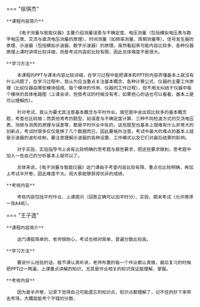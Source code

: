 === "徐琪杰"
	
	**课程内容简介**
		
		《电子测量与智能仪器》主要介绍测量误差与不确定度、电压测量（包括模拟电压表与数字电压表、交流与直流电压测量的原理）、时间测量（如频率测量、周期测量等）、信号发生器的原理、示波器（包括模拟示波器、数字示波器）的原理。虽然看起来可能内容比较多，各种仪器原理上课时讲得比较详细，但是考试内容却比较有限，因此总体难度不是很大。
	
	**学习方法**
		
		本课程的PPT与课本内容比较详细，在学习过程中能把课本和PPT的内容弄懂基本上就没有什么问题了。在学习过程中，我认为应当重点关注基本概念、各种计算公式、仪器的主要工作原理（比如仪器由哪些模块组成、每个模块的作用、仪器的工作过程），但不用太纠结于仪器中每个模块的具体电路图（上课会讲，但我考试的时候没有考，如果担心的话也可以看看，基本上是可以理解的）。
		
		针对考试，我认为要尤其注意基本概念与平时作业。填空题中会出现比较多的基本概念题，考查也比较细；而其他常考的题型，如误差与不确定度计算、三种不同检波方式的交流电压表、测频与测周的原理与误差等，都是平时作业中有的，这些题型也基本上很难有什么非常大的创新点，考试时很多仅仅是换了几个数据而已，因此要格外注意。考试中最大的难点的基本上就是示波器的波形绘制，要注意理解示波器的各种设置、工作模式以及它们对最后结果的影响。
		
		对于实验，实验指导书上会有比较明确的思考题与报告要求，把这些要求做到，思考题中加入一些自己的分析基本上就可以了。
		
		总体来说，《电子测量与智能仪器》这门课由于考查内容比较有限，重点也比较明确，再加上考试半开卷，因此难度不大。祝大家能够获得优异的成绩。
	
	**考核内容**
		
		考核内容包括平时作业、上课提问（回答正确可以加平时分）、实验、期末考试（允许携带一张A4纸）。

=== "王子逸"
	
	**课程内容简介**
	
		这门课挺简单的，老师很耐心，考试也相对简单，普遍分数比较高。
	
	**学习方法**
	
		要说什么经验的话，每节课认真听讲，老师布置的每一个作业都认真做，最后复习的时候把PPT过一两遍，上课重点讲解的知识，尤其是作业相关的知识保证能理解、掌握。
	
	**考核内容**
	
		因为是半开卷，记录下觉得自己可能遗忘的知识点，知识点都理解了，记不住的抄下来带去考场，大概就能考个不错的分数.